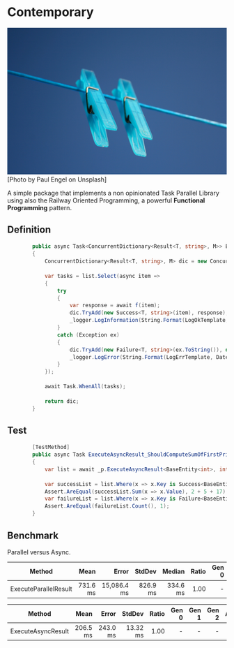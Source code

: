 ﻿# Contemporary
![alt text](paul-engel-bx4JS1lGB0U-unsplash.jpg "Mahamudra Contemporary")
[Photo by Paul Engel on Unsplash]

A simple package that implements a non opinionated Task Parallel Library using also the Railway Oriented Programming, a powerful **Functional Programming** pattern.

## Definition

```c#
        public async Task<ConcurrentDictionary<Result<T, string>, M>> ExecuteAsyncResult<T, M>(IEnumerable<T> list, Func<T, Task<M>> f)
        {
            ConcurrentDictionary<Result<T, string>, M> dic = new ConcurrentDictionary<Result<T, string>, M>();

            var tasks = list.Select(async item =>
            {
                try
                {
                    var response = await f(item);
                    dic.TryAdd(new Success<T, string>(item), response);
                    _logger.LogInformation(String.Format(LogOkTemplate, DateTime.UtcNow.ToMilliseconds(), item.ToString(), Thread.CurrentThread.ManagedThreadId));
                }
                catch (Exception ex)
                { 
                    dic.TryAdd(new Failure<T, string>(ex.ToString()), default(M));
                    _logger.LogError(String.Format(LogErrTemplate, DateTime.UtcNow.ToMilliseconds(), item.ToString(), Thread.CurrentThread.ManagedThreadId, ex.ToString()));
                } 
            });

            await Task.WhenAll(tasks);

            return dic;
        }
```

## Test 

```c#
        [TestMethod]
        public async Task ExecuteAsyncResult_ShouldComputeSumOfFirstPrimesLessEqualToTenWithError_True()
        {
            var list = await _p.ExecuteAsyncResult<BaseEntity<int>, int>(_primes, SumAsyncWithException);

            var successList = list.Where(x => x.Key is Success<BaseEntity<int>, string>);
            Assert.AreEqual(successList.Sum(x => x.Value), 2 + 5 + 17);
            var failureList = list.Where(x => x.Key is Failure<BaseEntity<int>, string>);
            Assert.AreEqual(failureList.Count(), 1);
        } 
```

## Benchmark

Parallel versus Async.


|                Method |     Mean |       Error |   StdDev |   Median | Ratio | Gen 0 | Gen 1 | Gen 2 | Allocated |
|---------------------- |---------:|------------:|---------:|---------:|------:|------:|------:|------:|----------:|
| ExecuteParallelResult | 731.6 ms | 15,086.4 ms | 826.9 ms | 334.6 ms |  1.00 |     - |     - |     - | 307.29 KB |

|             Method |     Mean |    Error |   StdDev | Ratio | Gen 0 | Gen 1 | Gen 2 | Allocated |
|------------------- |---------:|---------:|---------:|------:|------:|------:|------:|----------:|
| ExecuteAsyncResult | 206.5 ms | 243.0 ms | 13.32 ms |  1.00 |     - |     - |     - | 270.69 KB |
  